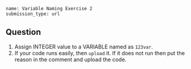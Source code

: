 ```ngMeta
name: Variable Naming Exercise 2
submission_type: url
```

## Question
1. Assign INTEGER value to a VARIABLE named as `123var`.  
2. If your code runs easily, then `upload` it. If it does not run then put the reason in the comment and upload the code.

